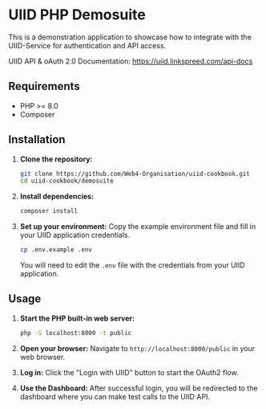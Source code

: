 # UIID PHP Demosuite

This is a demonstration application to showcase how to integrate with the UIID-Service for authentication and API access.

UIID API & oAuth 2.0 Documentation: https://uiid.linkspreed.com/api-docs

## Requirements

- PHP >= 8.0
- Composer

## Installation

1. **Clone the repository:**
   ```bash
   git clone https://github.com/Web4-Organisation/uiid-cookbook.git
   cd uiid-cookbook/demosuite
   ```

2. **Install dependencies:**
   ```bash
   composer install
   ```

3. **Set up your environment:**
   Copy the example environment file and fill in your UIID application credentials.
   ```bash
   cp .env.example .env
   ```
   You will need to edit the `.env` file with the credentials from your UIID application.

## Usage

1. **Start the PHP built-in web server:**
   ```bash
   php -S localhost:8000 -t public
   ```

2. **Open your browser:**
   Navigate to `http://localhost:8000/public` in your web browser.

3. **Log in:**
   Click the "Login with UIID" button to start the OAuth2 flow.

4. **Use the Dashboard:**
   After successful login, you will be redirected to the dashboard where you can make test calls to the UIID API.